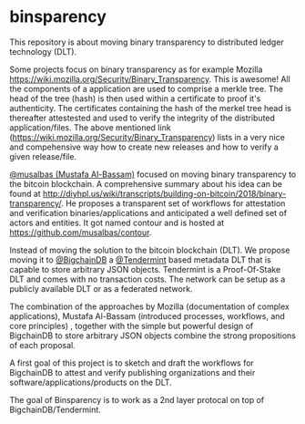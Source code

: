 # binsparency
This repository is about moving binary transparency to distributed ledger technology (DLT).

Some projects focus on binary transparency as for example Mozilla https://wiki.mozilla.org/Security/Binary_Transparency. This is awesome!
All the components of a application are used to comprise a merkle tree. The head of the tree (hash) is then used within a certificate to proof it's authenticity. 
The certificates containing the hash of the merkel tree head is thereafter attestested and used to verify the integrity of the distributed application/files.
The above mentioned link (https://wiki.mozilla.org/Security/Binary_Transparency) lists in a very nice and compehensive way how to create new releases and how to verify a given release/file.

[@musalbas (Mustafa Al-Bassam)](https://github.com/musalbas) focused on moving binary transparency to the bitcoin blockchain. A comprehensive summary about his idea can be found at http://diyhpl.us/wiki/transcripts/building-on-bitcoin/2018/binary-transparency/. He proposes a transparent set of workflows for attestation and verification binaries/applications and anticipated a well defined set of actors and entities. It got named contour and is hosted at https://github.com/musalbas/contour.

Instead of moving the solution to the bitcoin blockchain (DLT). We propose moving it to [@BigchainDB](https://github.com/bigchaindb) a [@Tendermint](https://github.com/tendermint) based metadata DLT that is capable to store arbitrary JSON objects. Tendermint is a Proof-Of-Stake DLT and comes with no transaction costs. The network can be setup as a publicly available DLT or as a federated network.

The combination of the approaches by Mozilla (documentation of complex applications), Mustafa Al-Bassam (introduced processes, workflows, and core principles) , together with the simple but powerful design of BigchainDB to store arbitrary JSON objects combine the strong propositions of each proposal.

A first goal of this project is to sketch and draft the workflows for BigchainDB to attest and verify publishing organizations and their software/applications/products on the DLT. 

The goal of Binsparency is to work as a 2nd layer protocal on top of BigchainDB/Tendermint.
